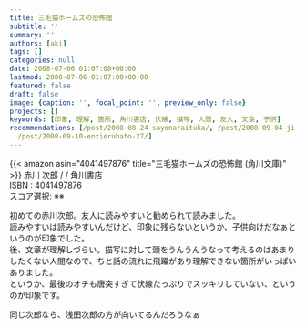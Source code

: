 ```yaml
---
title: 三毛猫ホームズの恐怖館
subtitle: ''
summary: ''
authors: [aki]
tags: []
categories: null
date: 2008-07-06 01:07:00+00:00
lastmod: 2008-07-06 01:07:00+00:00
featured: false
draft: false
image: {caption: '', focal_point: '', preview_only: false}
projects: []
keywords: [印象, 理解, 箇所, 角川書店, 伏線, 描写, 人間, 友人, 文章, 子供]
recommendations: [/post/2008-08-24-sayonaraituka/, /post/2008-09-04-ji-dong-zhan-shi-gandamuthe-origin-16-17/,
  /post/2008-09-10-enzieruhato-27/]
---
```

{{< amazon asin="4041497876" title="三毛猫ホームズの恐怖館 (角川文庫)" >}}
赤川 次郎 / / 角川書店  
ISBN : 4041497876  
スコア選択: ※※  
  
初めての赤川次郎。友人に読みやすいと勧められて読みました。  
読みやすいは読みやすいんだけど、印象に残らないというか、子供向けだなぁというのが印象でした。  
後、文章が理解しづらい。描写に対して頭をうんうんうなって考えるのはあまりしたくない人間なので、ちと話の流れに飛躍があり理解できない箇所がいっぱいありました。  
というか、最後のオチも唐突すぎて伏線たっぷりでスッキリしていない、というのが印象です。  
  
同じ次郎なら、浅田次郎の方が向いてるんだろうなぁ



